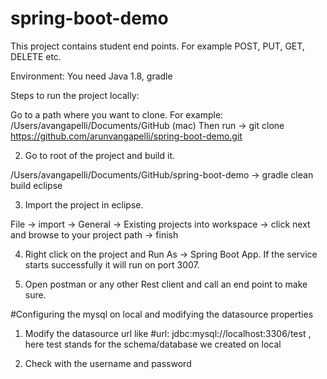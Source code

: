 # spring-boot-demo
This project contains student end points. For example POST, PUT, GET, DELETE etc.

Environment:
You need Java 1.8, gradle

Steps to run the project locally:

Go to a path where you want to clone. For example: /Users/avangapelli/Documents/GitHub (mac)
Then run -> git clone https://github.com/arunvangapelli/spring-boot-demo.git

2. Go to root of the project and build it.

/Users/avangapelli/Documents/GitHub/spring-boot-demo -> gradle clean build eclipse

3. Import the project in eclipse.

File -> import -> General -> Existing projects into workspace -> click next and browse to your project path -> finish

4. Right click on the project and Run As -> Spring Boot App. If the service starts successfully it will run on port 3007.

5. Open postman or any other Rest client and call an end point to make sure.

#Configuring the mysql on local and modifying the datasource properties

1. Modify the  datasource url  like #url: jdbc:mysql://localhost:3306/test , here test stands for the schema/database we created on local

2. Check with the username and password 
